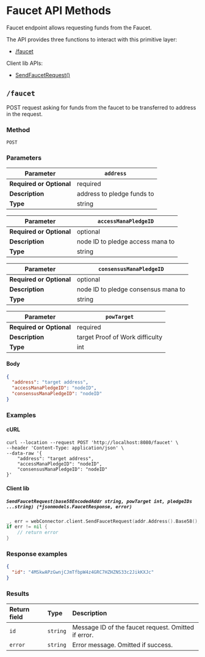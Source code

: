 # Faucet API Methods

Faucet endpoint allows requesting funds from the Faucet.

The API provides three functions to interact with this primitive layer:
* [/faucet](#faucetrequest)


Client lib APIs:
* [SendFaucetRequest()](#faucetrequest)



## `/faucet`

POST request asking for funds from the faucet to be transferred to address in the request.

### Method 

`POST`

### Parameters

| **Parameter**            | `address`      |
|--------------------------|----------------|
| **Required or Optional** | required       |
| **Description**          | address to pledge funds to  |
| **Type**                 | string      |


| **Parameter**            | `accessManaPledgeID`      |
|--------------------------|----------------|
| **Required or Optional** | optional       |
| **Description**          | node ID to pledge access mana to  |
| **Type**                 | string      |

| **Parameter**            | `consensusManaPledgeID`      |
|--------------------------|----------------|
| **Required or Optional** | optional       |
| **Description**          | node ID to pledge consensus mana to  |
| **Type**                 | string      |

| **Parameter**            | `powTarget`      |
|--------------------------|----------------|
| **Required or Optional** | required       |
| **Description**          | target Proof of Work difficulty |
| **Type**                 | int      |


#### Body

```json
{
  "address": "target address",
  "accessManaPledgeID": "nodeID",
  "consensusManaPledgeID": "nodeID"
}

```

### Examples

#### cURL

```shell
curl --location --request POST 'http://localhost:8080/faucet' \
--header 'Content-Type: application/json' \
--data-raw '{
	"address": "target address",
	"accessManaPledgeID": "nodeID",
	"consensusManaPledgeID": "nodeID"
}'
```

#### Client lib

##### `SendFaucetRequest(base58EncodedAddr string, powTarget int, pledgeIDs ...string) (*jsonmodels.FaucetResponse, error)`
```go
_, err = webConnector.client.SendFaucetRequest(addr.Address().Base58(), powTarget)
if err != nil {
    // return error
}
```

### Response examples
```json
{
  "id": "4MSkwAPzGwnjCJmTfbpW4z4GRC7HZHZNS33c2JikKXJc" 
}
```

### Results
|Return field | Type | Description|
|:-----|:------|:------|
| `id`  | `string` | Message ID of the faucet request. Omitted if error. |
| `error`   | `string` | Error message. Omitted if success.    |
